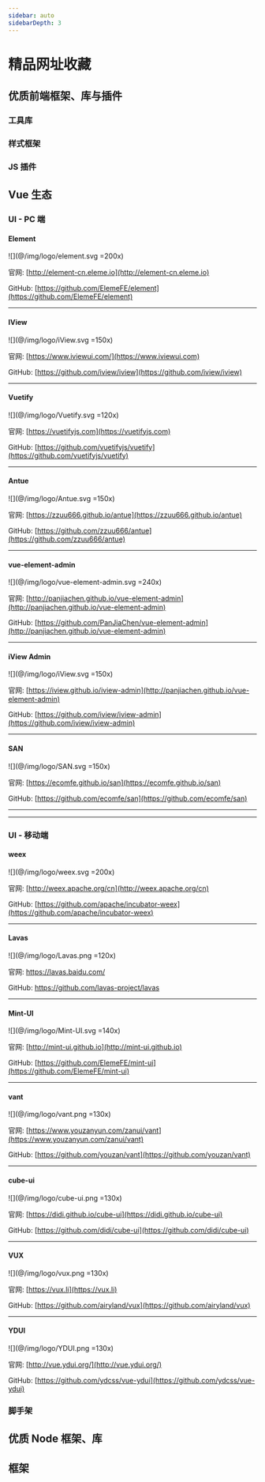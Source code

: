 ```yaml
---
sidebar: auto
sidebarDepth: 3
---
```


# 精品网址收藏

## 优质前端框架、库与插件

### 工具库


### 样式框架


### JS 插件


## Vue 生态

### UI - PC 端

#### Element

![](@/img/logo/element.svg =200x)

官网: [http://element-cn.eleme.io](http://element-cn.eleme.io)

GitHub: [https://github.com/ElemeFE/element](https://github.com/ElemeFE/element)

---

#### IView

![](@/img/logo/iView.svg =150x)

官网: [https://www.iviewui.com/](https://www.iviewui.com)

GitHub: [https://github.com/iview/iview](https://github.com/iview/iview)

---

#### Vuetify

![](@/img/logo/Vuetify.svg =120x)

官网: [https://vuetifyjs.com](https://vuetifyjs.com)

GitHub: [https://github.com/vuetifyjs/vuetify](https://github.com/vuetifyjs/vuetify)

---

#### Antue

![](@/img/logo/Antue.svg =150x)

官网: [https://zzuu666.github.io/antue](https://zzuu666.github.io/antue)

GitHub: [https://github.com/zzuu666/antue](https://github.com/zzuu666/antue)

---

#### vue-element-admin

![](@/img/logo/vue-element-admin.svg =240x)

官网: [http://panjiachen.github.io/vue-element-admin](http://panjiachen.github.io/vue-element-admin)

GitHub: [https://github.com/PanJiaChen/vue-element-admin](http://panjiachen.github.io/vue-element-admin)

---

#### iView Admin

![](@/img/logo/iView.svg =150x)

官网: [https://iview.github.io/iview-admin](http://panjiachen.github.io/vue-element-admin)

GitHub: [https://github.com/iview/iview-admin](https://github.com/iview/iview-admin)

---

#### SAN

![](@/img/logo/SAN.svg =150x)

官网: [https://ecomfe.github.io/san](https://ecomfe.github.io/san)

GitHub: [https://github.com/ecomfe/san](https://github.com/ecomfe/san)

---
---

### UI - 移动端

#### weex

![](@/img/logo/weex.svg =200x)

官网: [http://weex.apache.org/cn](http://weex.apache.org/cn)

GitHub: [https://github.com/apache/incubator-weex](https://github.com/apache/incubator-weex)

---

#### Lavas

![](@/img/logo/Lavas.png =120x)

官网: https://lavas.baidu.com/

GitHub: https://github.com/lavas-project/lavas

---

#### Mint-UI

![](@/img/logo/Mint-UI.svg =140x)

官网: [http://mint-ui.github.io](http://mint-ui.github.io)

GitHub: [https://github.com/ElemeFE/mint-ui](https://github.com/ElemeFE/mint-ui)

---

#### vant

![](@/img/logo/vant.png =130x)

官网: [https://www.youzanyun.com/zanui/vant](https://www.youzanyun.com/zanui/vant)

GitHub: [https://github.com/youzan/vant](https://github.com/youzan/vant)

---

#### cube-ui

![](@/img/logo/cube-ui.png =130x)

官网: [https://didi.github.io/cube-ui](https://didi.github.io/cube-ui)

GitHub: [https://github.com/didi/cube-ui](https://github.com/didi/cube-ui)

---

#### VUX

![](@/img/logo/vux.png =130x)

官网: [https://vux.li](https://vux.li)

GitHub: [https://github.com/airyland/vux](https://github.com/airyland/vux)

---

#### YDUI

![](@/img/logo/YDUI.png =130x)

官网: [http://vue.ydui.org/](http://vue.ydui.org/)

GitHub: [https://github.com/ydcss/vue-ydui](https://github.com/ydcss/vue-ydui)


### 脚手架


## 优质 Node 框架、库

## 框架




